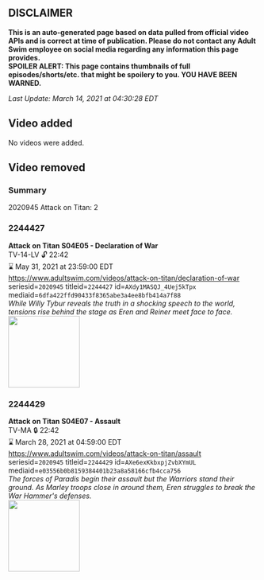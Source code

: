 ## DISCLAIMER
**This is an auto-generated page based on data pulled from official video APIs and is correct at time of publication. Please do not contact any Adult Swim employee on social media regarding any information this page provides.**  
**SPOILER ALERT: This page contains thumbnails of full episodes/shorts/etc. that might be spoilery to you. YOU HAVE BEEN WARNED.**  

_Last Update: March 14, 2021 at 04:30:28 EDT_
## Video added
No videos were added.  
## Video removed
### Summary
2020945 Attack on Titan: 2  
### 2244427
**Attack on Titan S04E05 - Declaration of War**  
TV-14-LV 🔓 22:42  
⌛ May 31, 2021 at 23:59:00 EDT  
https://www.adultswim.com/videos/attack-on-titan/declaration-of-war  
seriesid=`2020945` titleid=`2244427` id=`AXdy1MASQJ_4Uej5kTpx` mediaid=`6dfa422ffd90433f8365abe3a4ee8bfb414a7f88`  
_While Willy Tybur reveals the truth in a shocking speech to the world, tensions rise behind the stage as Eren and Reiner meet face to face._  
<a href="https://media.cdn.adultswim.com/uploads/20210205/thumbnails/2_2125188246-attackontitan_064_DeclarationofWar.jpg"><img src="https://media.cdn.adultswim.com/uploads/20210205/thumbnails/2_2125188246-attackontitan_064_DeclarationofWar.jpg" height="144px" /></a>
### 2244429
**Attack on Titan S04E07 - Assault**  
TV-MA 🔒 22:42  
⌛ March 28, 2021 at 04:59:00 EDT  
https://www.adultswim.com/videos/attack-on-titan/assault  
seriesid=`2020945` titleid=`2244429` id=`AXe6exKkbxpjZvbXYmUL` mediaid=`e03556b0b8159384401b23a8a58166cfb4cca756`  
_The forces of Paradis begin their assault but the Warriors stand their ground. As Marley troops close in around them, Eren struggles to break the War Hammer's defenses._  
<a href="https://media.cdn.adultswim.com/uploads/20210219/thumbnails/2_21219829187-attackontitans_066_Assault.jpg"><img src="https://media.cdn.adultswim.com/uploads/20210219/thumbnails/2_21219829187-attackontitans_066_Assault.jpg" height="144px" /></a>
